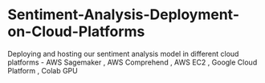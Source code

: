 # Sentiment-Analysis-Deployment-on-Cloud-Platforms
Deploying and hosting our sentiment analysis model in different cloud platforms - AWS Sagemaker , AWS Comprehend , AWS EC2 , Google Cloud Platform , Colab GPU
